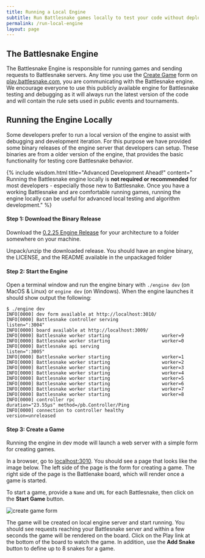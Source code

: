 ```yaml
---
title: Running a Local Engine
subtitle: Run Battlesnake games locally to test your code without deploying.
permalink: /run-local-engine
layout: page
---
```


## The Battlesnake Engine

The Battlesnake Engine is responsible for running games and sending requests to Battlesnake servers. Any time you use the [Create Game](https://play.battlesnake.com/account/games/create/) form on [play.battlesnake.com](play.battlesnake.com), you are communicating with the Battlesnake engine. We encourage everyone to use this publicly available engine for Battlesnake testing and debugging as it will always run the latest version of the code and will contain the rule sets used in public events and tournaments.

## Running the Engine Locally

Some developers prefer to run a local version of the engine to assist with debugging and development iteration. For this purpose we have provided some binary releases of the engine server that developers can setup. These binaries are from a older version of the engine, that provides the basic functionality for testing core Battlesnake behavior.

{% include wisdom.html
    title="Advanced Development Ahead!"
    content="
Running the Battlesnake engine locally is **not required or recommended** for most developers - especially those new to Battlesnake. Once you have a working Battlesnake and are comfortable running games, running the engine locally can be useful for advanced local testing and algorithm development." %}

#### Step 1: Download the Binary Release

Download the [0.2.25 Engine Release](https://github.com/battlesnakeio/engine/releases/tag/0.2.25) for your architecture to a folder somewhere on your machine.

Unpack/unzip the downloaded release. You should have an engine binary, the LICENSE, and the README available in the unpackaged folder

#### Step 2: Start the Engine

Open a terminal window and run the engine binary with `./engine dev` (on MacOS & Linux) or `engine dev` (on Windows). When the engine launches it should show output the following:

```
$ ./engine dev
INFO[0000] dev form available at http://localhost:3010/
INFO[0000] Battlesnake controller serving                listen=":3004"
INFO[0000] board available at http://localhost:3009/
INFO[0000] Battlesnake worker starting                   worker=9
INFO[0000] Battlesnake worker starting                   worker=0
INFO[0000] Battlesnake api serving                       listen=":3005"
INFO[0000] Battlesnake worker starting                   worker=1
INFO[0000] Battlesnake worker starting                   worker=2
INFO[0000] Battlesnake worker starting                   worker=3
INFO[0000] Battlesnake worker starting                   worker=4
INFO[0000] Battlesnake worker starting                   worker=5
INFO[0000] Battlesnake worker starting                   worker=6
INFO[0000] Battlesnake worker starting                   worker=7
INFO[0000] Battlesnake worker starting                   worker=8
INFO[0000] controller rpc                                duration="23.55µs" method=/pb.Controller/Ping
INFO[0000] connection to controller healthy              version=unreleased
```

#### Step 3: Create a Game

Running the engine in dev mode will launch a web server with a simple form for creating games.

In a browser, go to [localhost:3010](http://localhost:3010/). You should see a page that looks like the image below. The left side of the page is the form for creating a game. The right side of the page is the Battlenake board, which will render once a game is started.

To start a game, provide a `Name` and `URL` for each Battlesnake, then click on the **Start Game** button.

<div class="alert alert-secondary alert-outline">
<img src="/assets/images/engine-devmode-form.png" alt="create game form"/>
</div>

The game will be created on local engine server and start running. You should see requests reaching your Battlesnake server and within a few seconds the game will be rendered on the board. Click on the Play link at the bottom of the board to watch the game. In addition, use the **Add Snake** button to define up to 8 snakes for a game.
